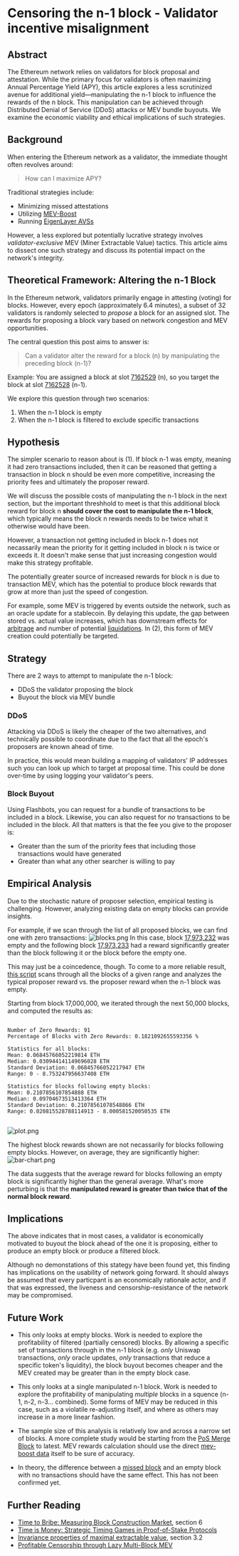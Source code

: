 # Censoring the n-1 block - Validator incentive misalignment

## Abstract

The Ethereum network relies on validators for block proposal and attestation. While the primary focus for validators is often maximizing Annual Percentage Yield (APY), this article explores a less scrutinized avenue for additional yield—manipulating the n-1 block to influence the rewards of the n block. This manipulation can be achieved through Distributed Denial of Service (DDoS) attacks or MEV bundle buyouts. We examine the economic viability and ethical implications of such strategies.

## Background

When entering the Ethereum network as a validator, the immediate thought often revolves around:

> How can I maximize APY?

Traditional strategies include:

-   Minimizing missed attestations
-   Utilizing [MEV-Boost](https://github.com/flashbots/mev-boost)
-   Running [EigenLayer AVSs](https://github.com/Layr-Labs/eigenlayer-contracts/blob/master/docs/AVS-Guide.md)

However, a less explored but potentially lucrative strategy involves _validator-exclusive_ MEV (Miner Extractable Value) tactics. This article aims to dissect one such strategy and discuss its potential impact on the network's integrity.

## Theoretical Framework: Altering the n-1 Block

In the Ethereum network, validators primarily engage in attesting (voting) for blocks. However, every epoch (approximately 6.4 minutes), a subset of 32 validators is randomly selected to _propose_ a block for an assigned slot. The rewards for proposing a block vary based on network congestion and MEV opportunities.

The central question this post aims to answer is:

> Can a validator alter the reward for a block (n) by manipulating the preceding block (n-1)?

Example: You are assigned a block at slot [7162529](https://beaconcha.in/slot/7162529) (n), so you target the block at slot [7162528](https://beaconcha.in/slot/7162528) (n-1).

We explore this question through two scenarios:

1. When the n-1 block is empty
2. When the n-1 block is filtered to exclude specific transactions

## Hypothesis

The simpler scenario to reason about is (1). If block n-1 was empty, meaning it had zero transactions included, then it can be reasoned that getting a transaction in block n should be even more competitive, increasing the priority fees and ultimately the proposer reward.

We will discuss the possible costs of manipulating the n-1 block in the next section, but the important threshhold to meet is that this additional block reward for block n **should cover the cost to manipulate the n-1 block**, which typically means the block n rewards needs to be twice what it otherwise would have been.

However, a transaction not getting included in block n-1 does not necassarily mean the priority for
it getting included in block n is twice or exceeds it. It doesn't make sense that just increasing
congestion would make this strategy profitable.

The potentially greater source of increased rewards for block n is due to transaction MEV, which has the potential to produce block rewards that grow at more than just the speed of congestion.

For example, some MEV is triggered by events outside the network, such as an oracle update for a
stablecoin. By delaying this update, the gap between stored vs. actual value increases, which has
downstream effects for [arbitrage](https://ethereum.org/en/developers/docs/mev/#mev-examples-dex-arbitrage) and number of potential [liquidations](https://ethereum.org/en/developers/docs/mev/#mev-examples-liquidations). In (2), this form of MEV
creation could potentially be targeted.

## Strategy

There are 2 ways to attempt to manipulate the n-1 block:

-   DDoS the validator proposing the block
-   Buyout the block via MEV bundle

### DDoS

Attacking via DDoS is likely the cheaper of the two alternatives, and technically possible to coordinate due to the fact that all the epoch's proposers are known ahead of time.

In practice, this would mean building a mapping of validators' IP addresses such you can look up which to target at proposal time. This could be done over-time by using logging your validator's peers.

### Block Buyout

Using Flashbots, you can request for a bundle of transactions to be included in a block. Likewise, you can also request for _no_ transactions to be included in the block. All that matters is that the fee you give to the proposer is:

-   Greater than the sum of the priority fees that including those transactions would have generated
-   Greater than what any other searcher is willing to pay

## Empirical Analysis

Due to the stochastic nature of proposer selection, empirical testing is challenging. However, analyzing existing data on empty blocks can provide insights.

For example, if we scan through the list of all proposed blocks, we can find one with zero transactions:
![blocks.png](./content/blocks.png)
In this case, block [17,973,232](https://beaconcha.in/slot/7159936) was empty and the following block [17,973,233](https://beaconcha.in/slot/7159937) had a reward significantly greater than the block following it or the block before the empty one.

This may just be a coincedence, though. To come to a more reliable result, [this script](main.go) scans through all the blocks of a given range and analyzes the typical proposer reward vs. the proposer reward when the n-1 block was empty.

Starting from block 17,000,000, we iterated through the next 50,000 blocks, and computed the results
as:

```

Number of Zero Rewards: 91
Percentage of Blocks with Zero Rewards: 0.1821092655593356 %

Statistics for all blocks:
Mean: 0.06845766052219814 ETH
Median: 0.030944141149696028 ETH
Standard Deviation: 0.06845766052217947 ETH
Range: 0 - 8.753247956637408 ETH

Statistics for blocks following empty blocks:
Mean: 0.2107856107854888 ETH
Median: 0.09704673513413364 ETH
Standard Deviation: 0.21078561078548866 ETH
Range: 0.020815528788114913 - 8.000581520050535 ETH


```

![plot.png](./content/plot.png)

The highest block rewards shown are not necassarily for blocks following empty blocks. However, on average, they are significantly higher:
![bar-chart.png](./content/bar-chart.png)

The data suggests that the average reward for blocks following an empty block is significantly higher than the general average. What's more perturbing is that the **manipulated reward is greater than twice that of the normal block reward**.

## Implications

The above indicates that in most cases, a validator is economically motivated to buyout the block ahead of the one it is proposing, either to produce an empty block or produce a filtered block.

Although no demonstations of this stategy have been found yet, this finding has implications on the
usability of network going forward. It should always be assumed that every particpant is an
economically rationale actor, and if that was expressed, the liveness and censorship-resistance of
the network may be compromised.

## Future Work

-   This only looks at empty blocks. Work is needed to explore the profitability of filtered (partially censored) blocks. By allowing a specific set of
    transactions through in the n-1 block (e.g. _only_ Uniswap transactions, _only_ oracle updates,
    _only_ transactions that reduce a specific token's liquidity), the block buyout becomes cheaper
    and the MEV created may be greater than in the empty block case.

-   This only looks at a single manipulated n-1 block. Work is needed to explore the profitability
    of manipulating _multiple_ blocks in a squence (n-1, n-2, n-3... combined). Some forms of MEV
    may be reduced in this case, such as a violatile re-adjusting itself, and where as others may increase in
    a more linear fashion.

-   The sample size of this analysis is relatively low and across a narrow set of blocks. A more
    complete study would be starting from the [PoS Merge Block](https://etherscan.io/block/15537394)
    to latest. MEV rewards calculation should use the direct [mev-boost data](https://mevboost.pics/data.html)
    itself to be sure of accuracy.

-   In theory, the difference between a [missed block](https://beaconcha.in/slot/7217733) and an empty
    block with no transactions should have the same effect. This has not been confirmed yet.

## Further Reading

-   [Time to Bribe: Measuring Block Construction Market](https://arxiv.org/pdf/2305.16468.pdf), section 6
-   [Time is Money: Strategic Timing Games in Proof-of-Stake Protocols](https://arxiv.org/pdf/2305.09032.pdf)
-   [Invariance properties of maximal extractable value](https://arxiv.org/pdf/2304.11010.pdf),
    section 3.2
-   [Profitable Censorship through Lazy Multi-Block MEV](https://eridianalpha.medium.com/profitable-censorship-through-lazy-multi-block-mev-ethereum-f43d009d3f4b)
